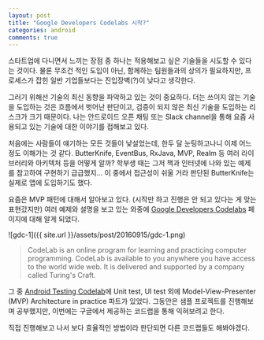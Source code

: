 ```yaml
---
layout: post
title: "Google Developers Codelabs 시작?"
categories: android
comments: true
---
```


스타트업에 다니면서 느끼는 장점 중 하나는 적용해보고 싶은 기술들을 시도할 수 있다는 것이다. 물론 무조건 적인 도입이 아닌, 함께하는 팀원들과의 상의가 필요하지만, 프로세스가 잡힌 일반 기업들보다는 진입장벽(?)이 낮다고 생각한다.  

그러기 위해선 기술의 최신 동향을 파악하고 있는 것이 중요하다. 더는 쓰이지 않는 기술을 도입하는 것은 흐름에서 벗어난 판단이고, 검증이 되지 않은 최신 기술을 도입하는 리스크가 크기 때문이다. 나는 안드로이드 오픈 채팅 또는 Slack channel을 통해 요즘 사용되고 있는 기술에 대한 이야기를 접해보고 있다.  

처음에는 사람들이 얘기하는 모든 것들이 낯설었는데, 한두 달 눈팅하고나니 이제 어느 정도 이해가는 것 같다. ButterKnife, EventBus, RxJava, MVP, Realm 등 여러 라이브러리와 아키텍처 등을 어떻게 알까? 학부생 때는 그저 책과 인터넷에 나와 있는 예제를 참고하여 구현하기 급급했지... 이 중에서 접근성이 쉬울 거라 판단된 ButterKnife는 실제로 앱에 도입하기도 했다.  

요즘은 MVP 패턴에 대해서 알아보고 있다. (시작만 하고 진행은 안 되고 있다는 게 맞는 표현갔지만) 여러 예제와 설명을 보고 있는 와중에 [Google Developers Codelabs](https://codelabs.developers.google.com) 페이지에 대해 알게 되었다.  

![gdc-1]({{ site.url }}/assets/post/20160915/gdc-1.png)  

> CodeLab is an online program for learning and practicing computer programming. CodeLab is available to you anywhere you have access to the world wide web. It is delivered and supported by a company called Turing's Craft.

그 중 [Android Testing Codelab](https://codelabs.developers.google.com/codelabs/android-testing/index.html)에 Unit test, UI test 외에 Model-View-Presenter (MVP) Architecture in practice 파트가 있었다. 그동안은 샘플 프로젝트를 진행해보며 공부했지만, 이번에는 구글에서 제공하는 코드랩을 통해 익혀보려고 한다.  

직접 진행해보고 나서 보다 효율적인 방법이라 판단되면 다른 코드랩들도 해봐야겠다.

